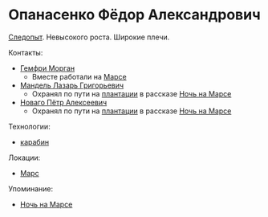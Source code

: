 Опанасенко Фёдор Александрович
==============================

[Следопыт](sledopyty.md).
Невысокого роста.
Широкие плечи.

Контакты:
- [Гемфри Морган](../persons/gemfri_morgan.md)
  - Вместе работали на [Марсе](../places/mars.md)
- [Мандель Лазарь Григорьевич](mandel_lazar_grigorevich.md)
  - Охранял по пути на [плантации](../places/mars_plantacii.md) в рассказе [Ночь на Марсе](../literature/noch_na_marse.md)
- [Новаго Пётр Алексеевич](novago_petr_alekseevich.md)
  - Охранял по пути на [плантации](../places/mars_plantacii.md) в рассказе [Ночь на Марсе](../literature/noch_na_marse.md)

Технологии:
- [карабин](../technology/karabin.md)

Локации:
- [Марс](../places/mars.md)

Упоминание:
- [Ночь на Марсе](../literature/noch_na_marse.md)